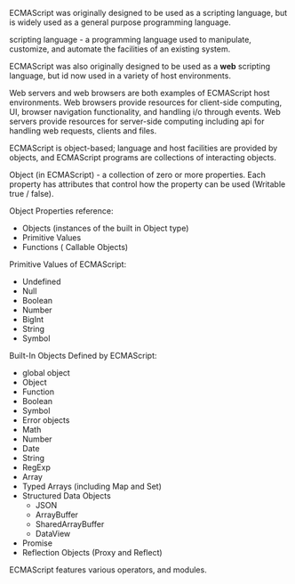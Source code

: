 ECMAScript was originally designed to be used as a scripting language, but is widely used as a general purpose programming language.

scripting language - a programming language used to manipulate, customize, and automate the facilities of an existing system.

ECMAScript was also originally designed to be used as a **web** scripting language, but id now used in a variety of host environments.

Web servers and web browsers are both examples of ECMAScript host environments. Web browsers provide resources for client-side computing, UI, browser navigation functionality, and handling i/o through events. Web servers provide resources for server-side computing including api for handling web requests, clients and files.

ECMAScript is object-based; language and host facilities are provided by objects, and ECMAScript programs are collections of interacting objects.

Object (in ECMAScript) - a collection of zero or more properties. Each property has attributes that control how the property can be used (Writable true / false).

Object Properties reference:
- Objects (instances of the built in Object type)
- Primitive Values
- Functions ( Callable Objects)

Primitive Values of ECMAScript:
- Undefined
- Null
- Boolean
- Number
- BigInt
- String
- Symbol

Built-In Objects Defined by ECMAScript:
- global object
- Object
- Function
- Boolean
- Symbol
- Error objects
- Math
- Number
- Date
- String
- RegExp
- Array
- Typed Arrays (including Map and Set)
- Structured Data Objects
    - JSON
    - ArrayBuffer
    - SharedArrayBuffer
    - DataView
- Promise
- Reflection Objects (Proxy and Reflect)

ECMAScript features various operators, and modules.